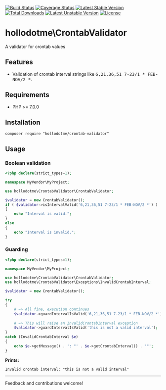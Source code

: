 [![Build Status](https://travis-ci.org/hollodotme/crontab-validator.svg?branch=master)](https://travis-ci.org/hollodotme/crontab-validator)
[![Coverage Status](https://coveralls.io/repos/github/hollodotme/crontab-validator/badge.svg?branch=master)](https://coveralls.io/github/hollodotme/crontab-validator?branch=master)
[![Latest Stable Version](https://poser.pugx.org/hollodotme/crontab-validator/v/stable)](https://packagist.org/packages/hollodotme/crontab-validator) 
[![Total Downloads](https://poser.pugx.org/hollodotme/crontab-validator/downloads)](https://packagist.org/packages/hollodotme/crontab-validator) 
[![Latest Unstable Version](https://poser.pugx.org/hollodotme/crontab-validator/v/unstable)](https://packagist.org/packages/hollodotme/crontab-validator) 
[![License](https://poser.pugx.org/hollodotme/crontab-validator/license)](https://packagist.org/packages/hollodotme/crontab-validator)

# hollodotme\CrontabValidator

A validator for crontab values

## Features

* Validation of crontab interval strings like <kbd>6,21,36,51 7-23/1 * FEB-NOV/2 *</kbd>.

## Requirements

* PHP >= 7.0.0

## Installation

```
composer require "hollodotme/crontab-validator"
```

## Usage

### Boolean validation

```php
<?php declare(strict_types=1);

namespace MyVendor\MyProject;

use hollodotme\CrontabValidator\CrontabValidator;

$validator = new CrontabValidator();
if ( $validator->isIntervalValid('6,21,36,51 7-23/1 * FEB-NOV/2 *') )
{
	echo "Interval is valid.";
}
else
{
	echo "Interval is invalid.";	
}
```

### Guarding

```php
<?php declare(strict_types=1);

namespace MyVendor\MyProject;

use hollodotme\CrontabValidator\CrontabValidator;
use hollodotme\CrontabValidator\Exceptions\InvalidCrontabInterval;

$validator = new CrontabValidator();

try 
{
	# => All fine, execution continues
	$validator->guardIntervalIsValid('6,21,36,51 7-23/1 * FEB-NOV/2 *');
	
	# => This will raise an InvalidCrontabInterval exception
	$validator->guardIntervalIsValid('this is not a valid interval');
}
catch (InvalidCrontabInterval $e)
{
	echo $e->getMessage() . ': "' . $e->getCrontabInterval() . '"';
}
```

**Prints:**

	Invalid crontab interval: "this is not a valid interval"
	

---

Feedback and contributions welcome!
